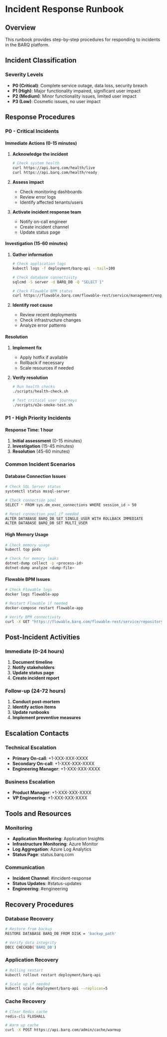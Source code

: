 # Incident Response Runbook

## Overview
This runbook provides step-by-step procedures for responding to incidents in the BARQ platform.

## Incident Classification

### Severity Levels
- **P0 (Critical)**: Complete service outage, data loss, security breach
- **P1 (High)**: Major functionality impaired, significant user impact
- **P2 (Medium)**: Minor functionality issues, limited user impact
- **P3 (Low)**: Cosmetic issues, no user impact

## Response Procedures

### P0 - Critical Incidents

#### Immediate Actions (0-15 minutes)
1. **Acknowledge the incident**
   ```bash
   # Check system health
   curl https://api.barq.com/health/live
   curl https://api.barq.com/health/ready
   ```

2. **Assess impact**
   - Check monitoring dashboards
   - Review error logs
   - Identify affected tenants/users

3. **Activate incident response team**
   - Notify on-call engineer
   - Create incident channel
   - Update status page

#### Investigation (15-60 minutes)
1. **Gather information**
   ```bash
   # Check application logs
   kubectl logs -f deployment/barq-api --tail=100
   
   # Check database connectivity
   sqlcmd -S server -d BARQ_DB -Q "SELECT 1"
   
   # Check Flowable BPM status
   curl https://flowable.barq.com/flowable-rest/service/management/engine
   ```

2. **Identify root cause**
   - Review recent deployments
   - Check infrastructure changes
   - Analyze error patterns

#### Resolution
1. **Implement fix**
   - Apply hotfix if available
   - Rollback if necessary
   - Scale resources if needed

2. **Verify resolution**
   ```bash
   # Run health checks
   ./scripts/health-check.sh
   
   # Test critical user journeys
   ./scripts/e2e-smoke-test.sh
   ```

### P1 - High Priority Incidents

#### Response Time: 1 hour
1. **Initial assessment** (0-15 minutes)
2. **Investigation** (15-45 minutes)
3. **Resolution** (45-60 minutes)

### Common Incident Scenarios

#### Database Connection Issues
```bash
# Check SQL Server status
systemctl status mssql-server

# Check connection pool
SELECT * FROM sys.dm_exec_connections WHERE session_id > 50

# Reset connection pool if needed
ALTER DATABASE BARQ_DB SET SINGLE_USER WITH ROLLBACK IMMEDIATE
ALTER DATABASE BARQ_DB SET MULTI_USER
```

#### High Memory Usage
```bash
# Check memory usage
kubectl top pods

# Check for memory leaks
dotnet-dump collect -p <process-id>
dotnet-dump analyze <dump-file>
```

#### Flowable BPM Issues
```bash
# Check Flowable logs
docker logs flowable-app

# Restart Flowable if needed
docker-compose restart flowable-app

# Verify BPM connectivity
curl -X GET "https://flowable.barq.com/flowable-rest/service/repository/deployments"
```

## Post-Incident Activities

### Immediate (0-24 hours)
1. **Document timeline**
2. **Notify stakeholders**
3. **Update status page**
4. **Create incident report**

### Follow-up (24-72 hours)
1. **Conduct post-mortem**
2. **Identify action items**
3. **Update runbooks**
4. **Implement preventive measures**

## Escalation Contacts

### Technical Escalation
- **Primary On-call**: +1-XXX-XXX-XXXX
- **Secondary On-call**: +1-XXX-XXX-XXXX
- **Engineering Manager**: +1-XXX-XXX-XXXX

### Business Escalation
- **Product Manager**: +1-XXX-XXX-XXXX
- **VP Engineering**: +1-XXX-XXX-XXXX

## Tools and Resources

### Monitoring
- **Application Monitoring**: Application Insights
- **Infrastructure Monitoring**: Azure Monitor
- **Log Aggregation**: Azure Log Analytics
- **Status Page**: status.barq.com

### Communication
- **Incident Channel**: #incident-response
- **Status Updates**: #status-updates
- **Engineering**: #engineering

## Recovery Procedures

### Database Recovery
```bash
# Restore from backup
RESTORE DATABASE BARQ_DB FROM DISK = 'backup_path'

# Verify data integrity
DBCC CHECKDB('BARQ_DB')
```

### Application Recovery
```bash
# Rolling restart
kubectl rollout restart deployment/barq-api

# Scale up if needed
kubectl scale deployment/barq-api --replicas=5
```

### Cache Recovery
```bash
# Clear Redis cache
redis-cli FLUSHALL

# Warm up cache
curl -X POST https://api.barq.com/admin/cache/warmup
```
